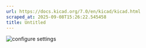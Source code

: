 ```yaml
---
url: https://docs.kicad.org/7.0/en/kicad/kicad.html
scraped_at: 2025-09-08T15:26:22.545458
title: Untitled
---
```


![configure settings](images/configure_settings.png)

